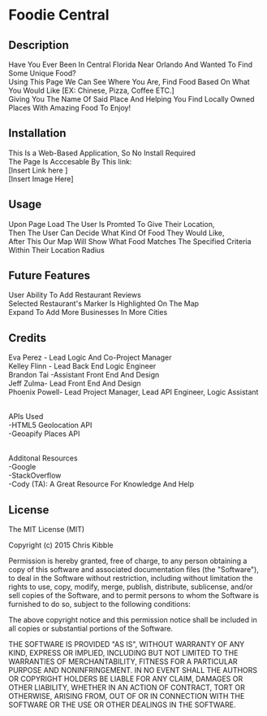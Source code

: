 # Foodie Central
## Description
Have You Ever Been In Central Florida Near Orlando And Wanted To Find Some Unique Food?
<br /> 
Using This Page We Can See Where You Are, Find Food Based On What You Would Like [EX: Chinese, Pizza, Coffee ETC.] 
<br /> 
Giving You The Name Of Said Place And Helping You Find Locally Owned Places With Amazing Food To Enjoy!

## Installation
This Is a Web-Based Application, So No Install Required
<br /> 
The Page Is Acccesable By This link:
<br /> 
[Insert Link here ]
<br /> 
[Insert Image  Here]

## Usage
Upon Page Load The User Is Promted To Give Their Location, 
<br /> 
Then The User Can Decide What Kind Of Food They Would Like, 
<br /> 
After This Our Map Will Show What Food Matches The Specified Criteria Within Their Location Radius


## Future Features  
User Ability To Add Restaurant Reviews
<br /> 
Selected Restaurant's Marker Is Highlighted On The Map
<br /> 
Expand To Add More Businesses In More Cities
<br /> 


## Credits
Eva Perez - Lead Logic And Co-Project Manager
<br /> 
Kelley Flinn - Lead Back End Logic Engineer
<br /> 
Brandon Tai -Assistant Front End And Design
<br /> 
Jeff Zulma- Lead Front End And Design
<br /> 
Phoenix Powell- Lead Project Manager, Lead API Engineer, Logic Assistant
<br /> 
<br /> 

APIs Used 
<br /> 
-HTML5 Geolocation API
 <br /> 
-Geoapify Places API
<br /> 
<br /> 
 
Additonal Resources 
<br /> 
-Google
<br /> 
-StackOverflow
<br /> 
-Cody (TA): A Great Resource For Knowledge And Help 
<br /> 

## License
The MIT License (MIT)

Copyright (c) 2015 Chris Kibble

Permission is hereby granted, free of charge, to any person obtaining a copy of this software and associated documentation files (the "Software"), to deal in the Software without restriction, including without limitation the rights to use, copy, modify, merge, publish, distribute, sublicense, and/or sell copies of the Software, and to permit persons to whom the Software is furnished to do so, subject to the following conditions:

The above copyright notice and this permission notice shall be included in all copies or substantial portions of the Software.

THE SOFTWARE IS PROVIDED "AS IS", WITHOUT WARRANTY OF ANY KIND, EXPRESS OR IMPLIED, INCLUDING BUT NOT LIMITED TO THE WARRANTIES OF MERCHANTABILITY, FITNESS FOR A PARTICULAR PURPOSE AND NONINFRINGEMENT. IN NO EVENT SHALL THE AUTHORS OR COPYRIGHT HOLDERS BE LIABLE FOR ANY CLAIM, DAMAGES OR OTHER LIABILITY, WHETHER IN AN ACTION OF CONTRACT, TORT OR OTHERWISE, ARISING FROM, OUT OF OR IN CONNECTION WITH THE SOFTWARE OR THE USE OR OTHER DEALINGS IN THE SOFTWARE.
